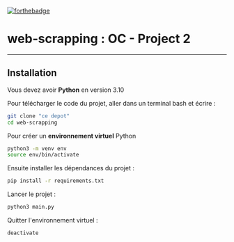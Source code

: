 [![forthebadge](https://forthebadge.com/images/badges/made-with-python.svg)](https://forthebadge.com)
# web-scrapping : OC - Project 2
---

## Installation
Vous devez avoir **Python** en version 3.10


Pour télécharger le code du projet, aller dans un terminal bash et écrire :

```bash
git clone "ce depot"
cd web-scrapping
```

Pour créer un **environnement virtuel** Python 

```bash
python3 -m venv env
source env/bin/activate
```

Ensuite installer les dépendances du projet :

```bash
pip install -r requirements.txt
```

Lancer le projet :

```bash
python3 main.py
```

Quitter l'environnement virtuel :

```bash
deactivate
```
